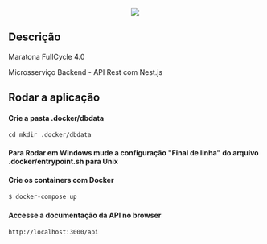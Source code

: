 <p align="center">
  <a href="https://maratona.fullcycle.com.br/" target="blank"><img src="http://maratona.fullcycle.com.br/static/site/img/logo-fullcycle.png"/></a>
</p>

## Descrição

Maratona FullCycle 4.0

Microsserviço Backend - API Rest com Nest.js

## Rodar a aplicação

#### Crie a pasta .docker/dbdata

```
cd mkdir .docker/dbdata
```
#### Para Rodar em Windows mude a configuração "Final de linha" do arquivo .docker/entrypoint.sh para Unix


#### Crie os containers com Docker

```bash
$ docker-compose up
```

#### Accesse a documentação da API no browser

```
http://localhost:3000/api
```
